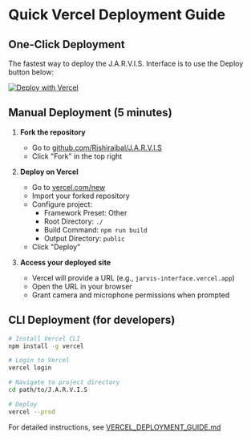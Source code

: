 # Quick Vercel Deployment Guide

## One-Click Deployment

The fastest way to deploy the J.A.R.V.I.S. Interface is to use the Deploy button below:

[![Deploy with Vercel](https://vercel.com/button)](https://vercel.com/new/clone?repository-url=https%3A%2F%2Fgithub.com%2FRishirajbal%2FJ.A.R.V.I.S)

## Manual Deployment (5 minutes)

1. **Fork the repository**
   - Go to [github.com/Rishirajbal/J.A.R.V.I.S](https://github.com/Rishirajbal/J.A.R.V.I.S)
   - Click "Fork" in the top right

2. **Deploy on Vercel**
   - Go to [vercel.com/new](https://vercel.com/new)
   - Import your forked repository
   - Configure project:
     - Framework Preset: Other
     - Root Directory: `./`
     - Build Command: `npm run build`
     - Output Directory: `public`
   - Click "Deploy"

3. **Access your deployed site**
   - Vercel will provide a URL (e.g., `jarvis-interface.vercel.app`)
   - Open the URL in your browser
   - Grant camera and microphone permissions when prompted

## CLI Deployment (for developers)

```bash
# Install Vercel CLI
npm install -g vercel

# Login to Vercel
vercel login

# Navigate to project directory
cd path/to/J.A.R.V.I.S

# Deploy
vercel --prod
```

For detailed instructions, see [VERCEL_DEPLOYMENT_GUIDE.md](VERCEL_DEPLOYMENT_GUIDE.md)